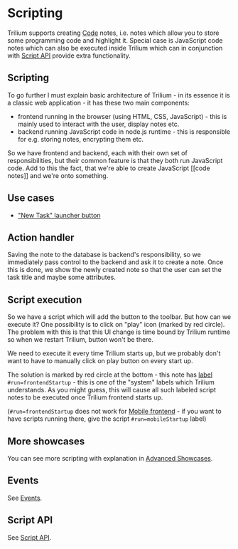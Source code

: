 # Scripting
Trilium supports creating <a class="reference-link" href="../Code.md">Code</a> notes, i.e. notes which allow you to store some programming code and highlight it. Special case is JavaScript code notes which can also be executed inside Trilium which can in conjunction with <a class="reference-link" href="Script%20API.md">Script API</a> provide extra functionality.

## Scripting

To go further I must explain basic architecture of Trilium - in its essence it is a classic web application - it has these two main components:

*   frontend running in the browser (using HTML, CSS, JavaScript) - this is mainly used to interact with the user, display notes etc.
*   backend running JavaScript code in node.js runtime - this is responsible for e.g. storing notes, encrypting them etc.

So we have frontend and backend, each with their own set of responsibilities, but their common feature is that they both run JavaScript code. Add to this the fact, that we're able to create JavaScript \[\[code notes\]\] and we're onto something.

## Use cases

*   <a class="reference-link" href="Scripting/New%20Task%20launcher%20button.md">"New Task" launcher button</a>

## Action handler

Saving the note to the database is backend's responsibility, so we immediately pass control to the backend and ask it to create a note. Once this is done, we show the newly created note so that the user can set the task title and maybe some attributes.

## Script execution

So we have a script which will add the button to the toolbar. But how can we execute it? One possibility is to click on "play" icon (marked by red circle). The problem with this is that this UI change is time bound by Trilium runtime so when we restart Trilium, button won't be there.

We need to execute it every time Trilium starts up, but we probably don't want to have to manually click on play button on every start up.

The solution is marked by red circle at the bottom - this note has [label](../../Advanced%20Usage/Attributes.md) `#run=frontendStartup` - this is one of the "system" labels which Trilium understands. As you might guess, this will cause all such labeled script notes to be executed once Trilium frontend starts up.

(`#run=frontendStartup` does not work for [Mobile frontend](../../Installation%20%26%20Setup/Mobile%20Frontend.md) - if you want to have scripts running there, give the script `#run=mobileStartup` label)

## More showcases

You can see more scripting with explanation in <a class="reference-link" href="../../Advanced%20Usage/Advanced%20Showcases.md">Advanced Showcases</a>.

## Events

See <a class="reference-link" href="Events.md">Events</a>.

## Script API

See <a class="reference-link" href="Script%20API.md">Script API</a>.